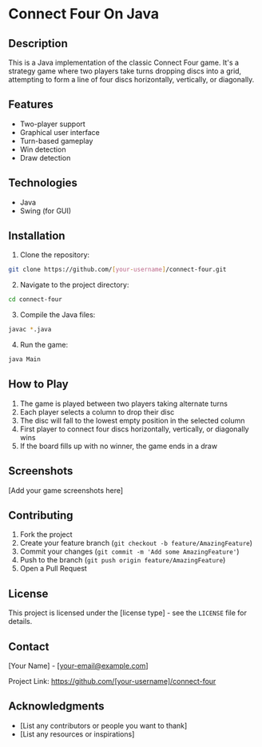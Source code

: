# Connect Four On Java

## Description
This is a Java implementation of the classic Connect Four game. It's a strategy game where two players take turns dropping discs into a grid, attempting to form a line of four discs horizontally, vertically, or diagonally.

## Features
- Two-player support
- Graphical user interface
- Turn-based gameplay
- Win detection
- Draw detection

## Technologies
- Java
- Swing (for GUI)

## Installation
1. Clone the repository:
```bash
git clone https://github.com/[your-username]/connect-four.git
```
2. Navigate to the project directory:
```bash
cd connect-four
```
3. Compile the Java files:
```bash
javac *.java
```
4. Run the game:
```bash
java Main
```

## How to Play
1. The game is played between two players taking alternate turns
2. Each player selects a column to drop their disc
3. The disc will fall to the lowest empty position in the selected column
4. First player to connect four discs horizontally, vertically, or diagonally wins
5. If the board fills up with no winner, the game ends in a draw

## Screenshots
[Add your game screenshots here]

## Contributing
1. Fork the project
2. Create your feature branch (`git checkout -b feature/AmazingFeature`)
3. Commit your changes (`git commit -m 'Add some AmazingFeature'`)
4. Push to the branch (`git push origin feature/AmazingFeature`)
5. Open a Pull Request

## License
This project is licensed under the [license type] - see the `LICENSE` file for details.

## Contact
[Your Name] - [your-email@example.com]

Project Link: https://github.com/[your-username]/connect-four

## Acknowledgments
- [List any contributors or people you want to thank]
- [List any resources or inspirations]
